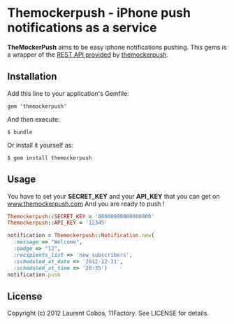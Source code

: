 # Themockerpush - iPhone push notifications as a service

**TheMockerPush** aims to be easy iphone notifications pushing.
This gems is a wrapper of the [REST API provided](http://www.themockerpush.com/documentation) by [themockerpush](http://www.themockerpush.com/).

## Installation

Add this line to your application's Gemfile:

    gem 'themockerpush'

And then execute:

    $ bundle

Or install it yourself as:

    $ gem install themockerpush

## Usage

You have to set your **SECRET_KEY** and your **API_KEY** that you can get on www.themockerpush.com
And you are ready to push ! 

```rb
Themockerpush::SECRET_KEY = '00000000000000000'
Themockerpush::API_KEY = '12345'

notification = Themockerpush::Notification.new(
  :message => "Welcome", 
  :badge => "12", 
  :recipients_list => 'new_subscribers',
  :scheduled_at_date => '2012-12-31',
  :scheduled_at_time => '20:35')
notification.push
```

## License

Copyright (c) 2012 Laurent Cobos, 11Factory. See LICENSE for details.